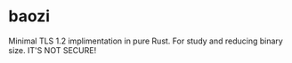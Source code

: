 # baozi
Minimal TLS 1.2 implimentation in pure Rust. For study and reducing binary size. IT'S NOT SECURE!
